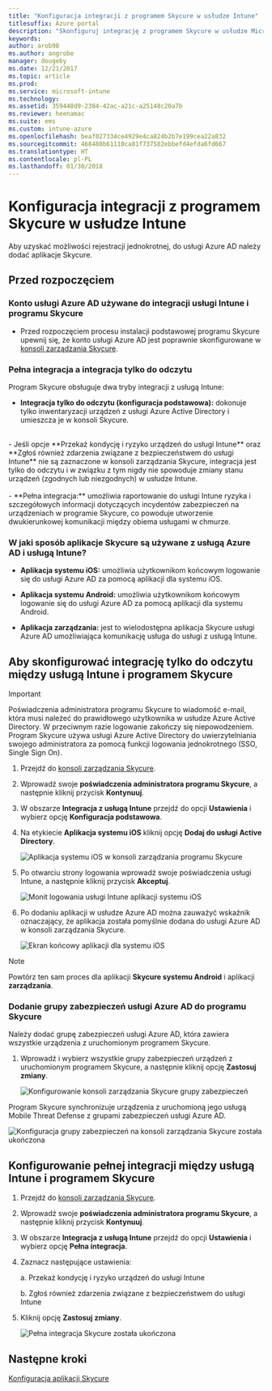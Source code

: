 ```yaml
---
title: "Konfiguracja integracji z programem Skycure w usłudze Intune"
titlesuffix: Azure portal
description: "Skonfiguruj integrację z programem Skycure w usłudze Microsoft Intune."
keywords: 
author: arob98
ms.author: angrobe
manager: dougeby
ms.date: 12/21/2017
ms.topic: article
ms.prod: 
ms.service: microsoft-intune
ms.technology: 
ms.assetid: 359448d9-2384-42ac-a21c-a25148c20a7b
ms.reviewer: heenamac
ms.suite: ems
ms.custom: intune-azure
ms.openlocfilehash: beaf027334ce4929e4ca824b2b7e199cea22a832
ms.sourcegitcommit: 468480b61110ca81f737582ebbefd4efda6fd667
ms.translationtype: HT
ms.contentlocale: pl-PL
ms.lasthandoff: 01/30/2018
---
```

# <a name="set-up-the-skycure-integration-with-intune"></a>Konfiguracja integracji z programem Skycure w usłudze Intune

Aby uzyskać możliwości rejestracji jednokrotnej, do usługi Azure AD należy dodać aplikacje Skycure.

## <a name="before-you-begin"></a>Przed rozpoczęciem

### <a name="azure-ad-account-used-to-integrate-intune-and-skycure"></a>Konto usługi Azure AD używane do integracji usługi Intune i programu Skycure

-   Przed rozpoczęciem procesu instalacji podstawowej programu Skycure upewnij się, że konto usługi Azure AD jest poprawnie skonfigurowane w [konsoli zarządzania Skycure](https://aad.skycure.com).

### <a name="full-integration-vs-read-only"></a>Pełna integracja a integracja tylko do odczytu

Program Skycure obsługuje dwa tryby integracji z usługą Intune:

-   **Integracja tylko do odczytu (konfiguracja podstawowa):** dokonuje tylko inwentaryzacji urządzeń z usługi Azure Active Directory i umieszcza je w konsoli Skycure.
<br>
    -   Jeśli opcje **Przekaż kondycję i ryzyko urządzeń do usługi Intune** oraz **Zgłoś również zdarzenia związane z bezpieczeństwem do usługi Intune** nie są zaznaczone w konsoli zarządzania Skycure, integracja jest tylko do odczytu i w związku z tym nigdy nie spowoduje zmiany stanu urządzeń (zgodnych lub niezgodnych) w usłudze Intune.
<br></br>
-   **Pełna integracja:** umożliwia raportowanie do usługi Intune ryzyka i szczegółowych informacji dotyczących incydentów zabezpieczeń na urządzeniach w programie Skycure, co powoduje utworzenie dwukierunkowej komunikacji między obiema usługami w chmurze.

### <a name="how-the-skycure-apps-are-used-with-azure-ad-and-intune"></a>W jaki sposób aplikacje Skycure są używane z usługą Azure AD i usługą Intune?

-   **Aplikacja systemu iOS:** umożliwia użytkownikom końcowym logowanie się do usługi Azure AD za pomocą aplikacji dla systemu iOS.

-   **Aplikacja systemu Android:** umożliwia użytkownikom końcowym logowanie się do usługi Azure AD za pomocą aplikacji dla systemu Android.

-   **Aplikacja zarządzania:** jest to wielodostępna aplikacja Skycure usługi Azure AD umożliwiająca komunikację usługa do usługi z usługą Intune.

## <a name="to-set-up-the-read-only-integration-between-intune-and-skycure"></a>Aby skonfigurować integrację tylko do odczytu między usługą Intune i programem Skycure

> [!IMPORTANT]
> Poświadczenia administratora programu Skycure to wiadomość e-mail, która musi należeć do prawidłowego użytkownika w usłudze Azure Active Directory. W przeciwnym razie logowanie zakończy się niepowodzeniem. Program Skycure używa usługi Azure Active Directory do uwierzytelniania swojego administratora za pomocą funkcji logowania jednokrotnego (SSO, Single Sign On).

1.  Przejdź do [konsoli zarządzania Skycure](https://aad.skycure.com).

2.  Wprowadź swoje **poświadczenia administratora programu Skycure**, a następnie kliknij przycisk **Kontynuuj**.

3.  W obszarze **Integracja z usługą Intune** przejdź do opcji **Ustawienia** i wybierz opcję **Konfiguracja podstawowa**.

4.  Na etykiecie **Aplikacja systemu iOS** kliknij opcję **Dodaj do usługi Active Directory**.

    ![Aplikacja systemu iOS w konsoli zarządzania programu Skycure](./media/skycure-setup-1.png)

5.  Po otwarciu strony logowania wprowadź swoje poświadczenia usługi Intune, a następnie kliknij przycisk **Akceptuj**.

    ![Monit logowania usługi Intune aplikacji systemu iOS](./media/skycure-setup-2.png)

6.  Po dodaniu aplikacji w usłudze Azure AD można zauważyć wskaźnik oznaczający, że aplikacja została pomyślnie dodana do usługi Azure AD w konsoli zarządzania Skycure.

    ![Ekran końcowy aplikacji dla systemu iOS](./media/skycure-setup-3.png)

> [!NOTE]
> Powtórz ten sam proces dla aplikacji **Skycure systemu Android** i aplikacji **zarządzania**.

### <a name="add-an-azure-ad-security-group-into-skycure"></a>Dodanie grupy zabezpieczeń usługi Azure AD do programu Skycure

Należy dodać grupę zabezpieczeń usługi Azure AD, która zawiera wszystkie urządzenia z uruchomionym programem Skycure.

1.  Wprowadź i wybierz wszystkie grupy zabezpieczeń urządzeń z uruchomionym programem Skycure, a następnie kliknij opcję **Zastosuj zmiany**.

    ![Konfigurowanie konsoli zarządzania Skycure grupy zabezpieczeń](./media/skycure-setup-4.png)

Program Skycure synchronizuje urządzenia z uruchomioną jego usługą Mobile Threat Defense z grupami zabezpieczeń usługi Azure AD.

![Konfiguracja grupy zabezpieczeń na konsoli zarządzania Skycure została ukończona](./media/skycure-setup-5.png)

## <a name="set-up-the-full-integration-between-intune-and-skycure"></a>Konfigurowanie pełnej integracji między usługą Intune i programem Skycure

1.  Przejdź do [konsoli zarządzania Skycure](https://aad.skycure.com).

2.  Wprowadź swoje **poświadczenia administratora programu Skycure**, a następnie kliknij przycisk **Kontynuuj**.

3.  W obszarze **Integracja z usługą Intune** przejdź do opcji **Ustawienia** i wybierz opcję **Pełna integracja**.

4.  Zaznacz następujące ustawienia:

    a.  Przekaż kondycję i ryzyko urządzeń do usługi Intune

    b.  Zgłoś również zdarzenia związane z bezpieczeństwem do usługi Intune

5.  Kliknij opcję **Zastosuj zmiany**.

    ![Pełna integracja Skycure została ukończona](./media/skycure-setup-6.png)

## <a name="next-steps"></a>Następne kroki

[Konfiguracja aplikacji Skycure](mtd-apps-ios-app-configuration-policy-add-assign.md)
